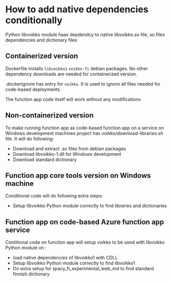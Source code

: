 # How to add native dependencies conditionally

Python libvoikko module haas depdendcy to native libvoikko.so file, so files dependencies and dictionary files

## Containerized version

Dockerfile installs `libvoikko1` `voikko-fi` debian packages. No other dependency downloads are needed for containerized version.

.dockerignore has entry for `voikko`. It is used to ignore all files needed for code-based deployments.

The function app code itself will work without any modifications

## Non-containerized version

To make running function app as code-based function app on a service on Windows development machines
project has voikko/download-libraries.sh file. It will do following:

* Download and extract .so files from debian packages
* Download libvoikko-1.dll for Windows development
* Download standard dictionary

## Function app core tools version on Windows machine

Conditional code will do following extra steps:

* Setup libvoikko Python module correctly to find libraries and dictionaries

## Function app on code-based Azure function app service

Contitional code on function app will setup voikko to be used with libvoikko Python module on :

* load native dependencies of libvoikko1 with CDLL
* Setup libvoikko Python module correctly to find libvoikko1
* Do extra setup for spacy_fi_experimental_web_md to find standard finnish dictionary